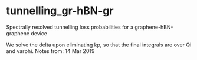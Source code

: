 # tunnelling_gr-hBN-gr
Spectrally resolved tunnelling loss probabilities for a graphene-hBN-graphene device

We solve the delta upon eliminating kp, so that the final integrals are over Qi and varphi.
Notes from: 14 Mar 2019

